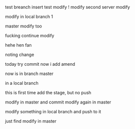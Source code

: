 test breanch
insert
test
modify ! 
modify second
server modify

modify in local branch 1

master modify too

fucking continue modify

hehe hen fan

noting change

today try commit now i add amend

now is in branch master

in a local branch

this is first time add the stage, but no push


modify in master and commit
modify again in master

modify something in local branch and push to it

just find
modify in master

